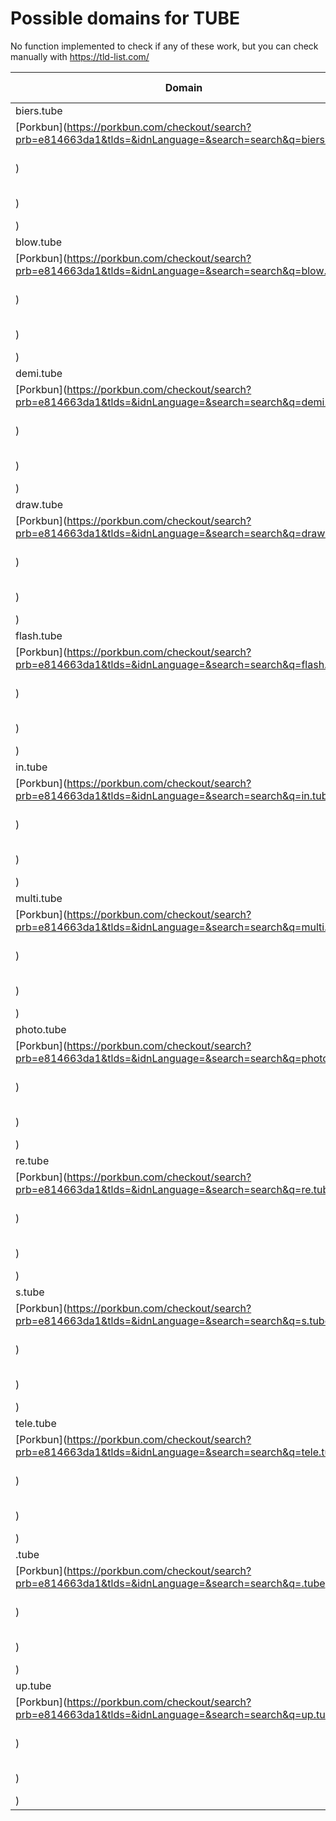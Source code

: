 # Possible domains for TUBE

No function implemented to check if any of these work, but you can check manually with https://tld-list.com/

| Domain | Porkbun | NameCheap | Google Domains |
|---|---|---|---|
| biers.tube | [Porkbun](https://porkbun.com/checkout/search?prb=e814663da1&tlds=&idnLanguage=&search=search&q=biers.tube) | [Namecheap](https://www.namecheap.com/domains/registration/results/?domain=biers.tube) | [Google](https://domains.google.com/registrar/search?searchTerm=biers.tube) |
| blow.tube | [Porkbun](https://porkbun.com/checkout/search?prb=e814663da1&tlds=&idnLanguage=&search=search&q=blow.tube) | [Namecheap](https://www.namecheap.com/domains/registration/results/?domain=blow.tube) | [Google](https://domains.google.com/registrar/search?searchTerm=blow.tube) |
| demi.tube | [Porkbun](https://porkbun.com/checkout/search?prb=e814663da1&tlds=&idnLanguage=&search=search&q=demi.tube) | [Namecheap](https://www.namecheap.com/domains/registration/results/?domain=demi.tube) | [Google](https://domains.google.com/registrar/search?searchTerm=demi.tube) |
| draw.tube | [Porkbun](https://porkbun.com/checkout/search?prb=e814663da1&tlds=&idnLanguage=&search=search&q=draw.tube) | [Namecheap](https://www.namecheap.com/domains/registration/results/?domain=draw.tube) | [Google](https://domains.google.com/registrar/search?searchTerm=draw.tube) |
| flash.tube | [Porkbun](https://porkbun.com/checkout/search?prb=e814663da1&tlds=&idnLanguage=&search=search&q=flash.tube) | [Namecheap](https://www.namecheap.com/domains/registration/results/?domain=flash.tube) | [Google](https://domains.google.com/registrar/search?searchTerm=flash.tube) |
| in.tube | [Porkbun](https://porkbun.com/checkout/search?prb=e814663da1&tlds=&idnLanguage=&search=search&q=in.tube) | [Namecheap](https://www.namecheap.com/domains/registration/results/?domain=in.tube) | [Google](https://domains.google.com/registrar/search?searchTerm=in.tube) |
| multi.tube | [Porkbun](https://porkbun.com/checkout/search?prb=e814663da1&tlds=&idnLanguage=&search=search&q=multi.tube) | [Namecheap](https://www.namecheap.com/domains/registration/results/?domain=multi.tube) | [Google](https://domains.google.com/registrar/search?searchTerm=multi.tube) |
| photo.tube | [Porkbun](https://porkbun.com/checkout/search?prb=e814663da1&tlds=&idnLanguage=&search=search&q=photo.tube) | [Namecheap](https://www.namecheap.com/domains/registration/results/?domain=photo.tube) | [Google](https://domains.google.com/registrar/search?searchTerm=photo.tube) |
| re.tube | [Porkbun](https://porkbun.com/checkout/search?prb=e814663da1&tlds=&idnLanguage=&search=search&q=re.tube) | [Namecheap](https://www.namecheap.com/domains/registration/results/?domain=re.tube) | [Google](https://domains.google.com/registrar/search?searchTerm=re.tube) |
| s.tube | [Porkbun](https://porkbun.com/checkout/search?prb=e814663da1&tlds=&idnLanguage=&search=search&q=s.tube) | [Namecheap](https://www.namecheap.com/domains/registration/results/?domain=s.tube) | [Google](https://domains.google.com/registrar/search?searchTerm=s.tube) |
| tele.tube | [Porkbun](https://porkbun.com/checkout/search?prb=e814663da1&tlds=&idnLanguage=&search=search&q=tele.tube) | [Namecheap](https://www.namecheap.com/domains/registration/results/?domain=tele.tube) | [Google](https://domains.google.com/registrar/search?searchTerm=tele.tube) |
| .tube | [Porkbun](https://porkbun.com/checkout/search?prb=e814663da1&tlds=&idnLanguage=&search=search&q=.tube) | [Namecheap](https://www.namecheap.com/domains/registration/results/?domain=.tube) | [Google](https://domains.google.com/registrar/search?searchTerm=.tube) |
| up.tube | [Porkbun](https://porkbun.com/checkout/search?prb=e814663da1&tlds=&idnLanguage=&search=search&q=up.tube) | [Namecheap](https://www.namecheap.com/domains/registration/results/?domain=up.tube) | [Google](https://domains.google.com/registrar/search?searchTerm=up.tube) |
